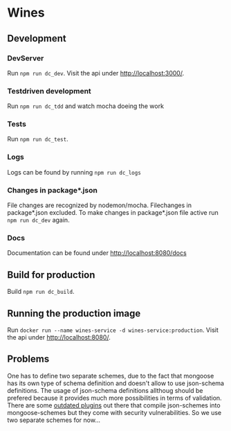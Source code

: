 # Wines

## Development
### DevServer
Run `npm run dc_dev`. Visit the api under [http://localhost:3000/](http://localhost:3000/).

### Testdriven development
Run `npm run dc_tdd` and watch mocha doeing the work

### Tests
Run `npm run dc_test`.

### Logs
Logs can be found by running `npm run dc_logs`

### Changes in package*.json
File changes are recognized by nodemon/mocha. Filechanges in package*.json excluded. To make changes in package*.json file active run `npm run dc_dev` again.


### Docs

Documentation can be found under [http://localhost:8080/docs](http://localhost:8080/docs)



## Build for production

Build `npm run dc_build`.



## Running the production image

Run `docker run --name wines-service -d wines-service:production`.
Visit the api under [http://localhost:8080/](http://localhost:8080/).


## Problems

One has to define two separate schemes, due to the fact that mongoose has its own type of schema definition and doesn't allow to use json-schema definitions. The usage of json-schema definitions allthoug should be prefered because it provides much more possibilities in terms of validation. There are some [outdated plugins](https://www.npmjs.com/package/mongoose-ajv-plugin) out there that compile json-schemes into mongoose-schemes but they come with security vulnerabilities. So we use two separate schemes for now...
